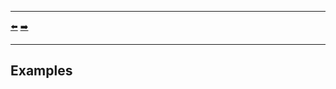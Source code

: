 ***
[⬅️](../README.md "Go up one directory level")
[➡️](../examples/001/README.md "First example")
***

## Examples
